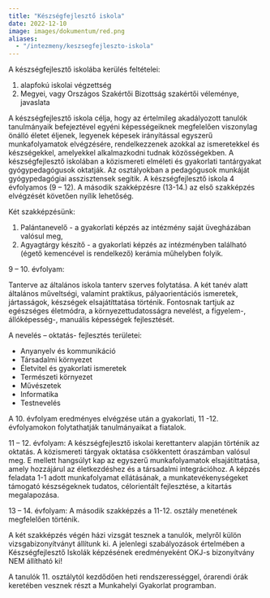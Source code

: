 ```yaml
---
title: "Készségfejlesztő iskola"
date: 2022-12-10
image: images/dokumentum/red.png
aliases:
  - "/intezmeny/keszsegfejleszto-iskola"
---
```


A készségfejlesztő iskolába kerülés feltételei:

1. alapfokú iskolai végzettség
2. Megyei, vagy Országos Szakértői Bizottság szakértői véleménye, javaslata

A készségfejlesztő iskola célja, hogy az értelmileg akadályozott tanulók tanulmányaik befejeztével egyéni képességeiknek megfelelően viszonylag önálló életet éljenek, legyenek képesek irányítással egyszerű munkafolyamatok elvégzésére, rendelkezzenek azokkal az ismeretekkel és készségekkel, amelyekkel alkalmazkodni tudnak közösségekben.
A készségfejlesztő iskolában a közismereti elméleti és gyakorlati tantárgyakat gyógypedagógusok oktatják. Az osztályokban a pedagógusok munkáját gyógypedagógiai asszisztensek segítik.
A készségfejlesztő iskola 4 évfolyamos (9 – 12). A második szakképzésre (13-14.) az első szakképzés elvégzését követően nyílik lehetőség.

Két szakképzésünk:

1. Palántanevelő - a gyakorlati képzés az intézmény saját üvegházában valósul meg,
2. Agyagtárgy készítő - a gyakorlati képzés az intézményben található (égető kemencével is rendelkező) kerámia műhelyben folyik.

9 – 10. évfolyam:

Tanterve az általános iskola tanterv szerves folytatása. A két tanév alatt általános műveltségi, valamint praktikus, pályaorientációs ismeretek, jártasságok, készségek elsajátíttatása történik. Fontosnak tartjuk az egészséges életmódra, a környezettudatosságra nevelést, a figyelem-, állóképesség-, manuális képességek fejlesztését.

A nevelés – oktatás- fejlesztés területei:

* Anyanyelv és kommunikáció
* Társadalmi környezet
* Életvitel és gyakorlati ismeretek
* Természeti környezet
* Művészetek
* Informatika
* Testnevelés

A 10. évfolyam eredményes elvégzése után a gyakorlati, 11 -12. évfolyamokon folytathatják tanulmányaikat a fiatalok.

11 – 12. évfolyam:
A készségfejlesztő iskolai kerettanterv alapján történik az oktatás. A közismereti tárgyak oktatása csökkentett óraszámban valósul meg. E mellett hangsúlyt kap az egyszerű munkafolyamatok elsajátíttatása, amely hozzájárul az életkezdéshez és a társadalmi integrációhoz.
A képzés feladata 1-1 adott munkafolyamat ellátásának, a munkatevékenységeket támogató készségeknek tudatos, célorientált fejlesztése, a kitartás megalapozása.

13 – 14. évfolyam:
A második szakképzés a 11-12. osztály menetének megfelelően történik.

A két szakképzés végén házi vizsgát tesznek a tanulók, melyről külön vizsgabizonyítványt állítunk ki. A jelenlegi szabályozások értelmében a Készségfejlesztő Iskolák képzésének eredményeként OKJ-s bizonyítvány NEM állítható ki!

A tanulók 11. osztálytól kezdődően heti rendszerességgel, órarendi órák keretében vesznek részt a Munkahelyi Gyakorlat programban.
